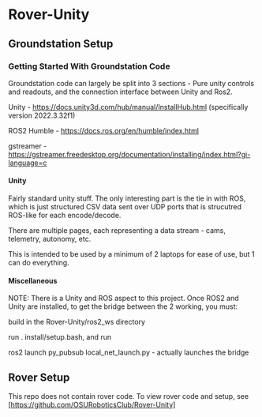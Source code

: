# Rover-Unity
## Groundstation Setup

### Getting Started With Groundstation Code
Groundstation code can largely be split into 3 sections - Pure unity controls and readouts, and the connection interface between Unity and Ros2.

Unity - https://docs.unity3d.com/hub/manual/InstallHub.html (specifically version 2022.3.32f1)

ROS2 Humble - https://docs.ros.org/en/humble/index.html

gstreamer - https://gstreamer.freedesktop.org/documentation/installing/index.html?gi-language=c

#### Unity 
Fairly standard unity stuff. The only interesting part is the tie in with ROS, which is just structured CSV data sent over UDP ports that is strucutred ROS-like for each encode/decode.

There are multiple pages, each representing a data stream - cams, telemetry, autonomy, etc.

This is intended to be used by a minimum of 2 laptops for ease of use, but 1 can do everything.

#### Miscellaneous
NOTE: There is a Unity and ROS aspect to this project. Once ROS2 and Unity are installed, to get the bridge between the 2 working, you must:

build in the Rover-Unity/ros2_ws directory 

run . install/setup.bash, and run 

ros2 launch py_pubsub local_net_launch.py - actually launches the bridge

## Rover Setup
This repo does not contain rover code. To view rover code and setup, see [https://github.com/OSURoboticsClub/Rover-Unity]
